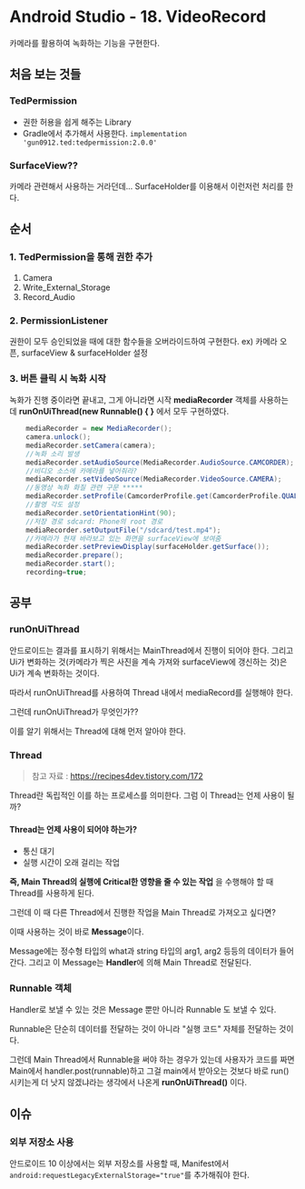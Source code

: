 # Android Studio - 18. VideoRecord
카메라를 활용하여 녹화하는 기능을 구현한다.

## 처음 보는 것들

### TedPermission
* 권한 허용을 쉽게 해주는 Library
* Gradle에서 추가해서 사용한다.
`implementation 'gun0912.ted:tedpermission:2.0.0'`

### SurfaceView??
카메라 관련해서 사용하는 거라던데...
SurfaceHolder를 이용해서 이런저런 처리를 한다.

## 순서
### 1. TedPermission을 통해 권한 추가

1. Camera
2. Write_External_Storage
3. Record_Audio


### 2. PermissionListener
권한이 모두 승인되었을 때에 대한 함수들을 오버라이드하여 구현한다.
ex) 카메라 오픈, surfaceView & surfaceHolder 설정


### 3. 버튼 클릭 시 녹화 시작
녹화가 진행 중이라면 끝내고, 그게 아니라면 시작
**mediaRecorder** 객체를 사용하는데 **runOnUiThread(new Runnable() { }** 에서 모두 구현하였다.
```java
    mediaRecorder = new MediaRecorder();  
    camera.unlock();  
    mediaRecorder.setCamera(camera);  
    //녹화 소리 발생  
    mediaRecorder.setAudioSource(MediaRecorder.AudioSource.CAMCORDER);  
    //비디오 소스에 카메라를 넣어줘라?  
    mediaRecorder.setVideoSource(MediaRecorder.VideoSource.CAMERA);  
    //동영상 녹화 화질 관련 구문 *****
    mediaRecorder.setProfile(CamcorderProfile.get(CamcorderProfile.QUALITY_720P));  
    //촬영 각도 설정  
    mediaRecorder.setOrientationHint(90);  
    //저장 경로 sdcard: Phone의 root 경로  
    mediaRecorder.setOutputFile("/sdcard/test.mp4");  
    //카메라가 현재 바라보고 있는 화면을 surfaceView에 보여줌  
    mediaRecorder.setPreviewDisplay(surfaceHolder.getSurface());  
    mediaRecorder.prepare();  
    mediaRecorder.start();  
    recording=true;
```


## 공부
### runOnUiThread
안드로이드는 결과를 표시하기 위해서는 MainThread에서 진행이 되어야 한다.
그리고 Ui가 변화하는 것(카메라가 찍은 사진을 계속 가져와 surfaceView에 갱신하는 것)은 Ui가 계속 변화하는 것이다.

따라서 runOnUiThread를 사용하여 Thread 내에서 mediaRecord를 실행해야 한다.

그런데 runOnUiThread가 무엇인가??

이를 알기 위해서는 Thread에 대해 먼저 알아야 한다.

### Thread
> 참고 자료 : https://recipes4dev.tistory.com/172

Thread란 독립적인 이를 하는 프로세스를 의미한다. 그럼 이 Thread는 언제 사용이 될까?

#### Thread는 언제 사용이 되어야 하는가?
* 통신 대기
* 실행 시간이 오래 걸리는 작업

**즉, Main Thread의 실행에 Critical한 영향을 줄 수 있는 작업** 을 수행해야 할 때 Thread를 사용하게 된다.

그런데 이 때 다른 Thread에서 진행한 작업을 Main Thread로 가져오고 싶다면?

이때 사용하는 것이 바로 **Message**이다.

Message에는 정수형 타입의 what과 string 타입의 arg1, arg2 등등의 데이터가 들어간다.
그리고 이 Message는 **Handler**에 의해 Main Thread로 전달된다.

### Runnable 객체
Handler로 보낼 수 있는 것은 Message 뿐만 아니라 Runnable 도 보낼 수 있다.

Runnable은 단순히 데이터를 전달하는 것이 아니라 "실행 코드" 자체를 전달하는 것이다.

그런데 Main Thread에서 Runnable을 써야 하는 경우가 있는데 사용자가 코드를 짜면 Main에서 handler.post(runnable)하고 그걸 main에서 받아오는 것보다 바로 run()시키는게 더 낫지 않겠냐라는 생각에서 나온게 **runOnUiThread()** 이다.


## 이슈
### 외부 저장소 사용
안드로이드 10 이상에서는 외부 저장소를 사용할 때, Manifest에서 `android:requestLegacyExternalStorage="true"`를 추가해줘야 한다.






